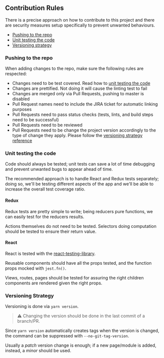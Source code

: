 ## Contribution Rules

There is a precise approach on how to contribute to this project and there are security measures setup specifically to prevent unwanted behaviours.

- [Pushing to the repo](#pushing-to-the-repo)
- [Unit testing the code](#unit-testing-the-code)
- [Versioning strategy](#versioning-strategy)

### Pushing to the repo 

When adding changes to the repo, make sure the following rules are respected:

- Changes need to be test covered. Read how to [unit testing the code](#unit-testing-the-code)
- Changes are prettified. Not doing it will cause the linting test to fail
- Changes are merged only via Pull Requests, pushing to master is disabled
- Pull Request names need to include the JIRA ticket for automatic linking purposes
- Pull Requests need to pass status checks (tests, lints, and build steps need to be successful)
- Pull Requests need to be reviewed
- Pull Requests need to be change the project version accordingly to the type of change they apply. Please follow the [versioning strategy reference](.#versioning-strategy)

### Unit testing the code

Code should always be tested; unit tests can save a lot of time debugging and prevent unwanted bugs to appear ahead of time.

The recommended approach is to handle React and Redux tests separately; doing so, we'll be testing different aspects of the app and we'll be able to increase the overall test coverage ratio.

#### Redux

Redux tests are pretty simple to write; being reducers pure functions, we can easily test for the reducers results.

Actions themselves do not need to be tested. Selectors doing computation should be tested to ensure their return value.

#### React

React is tested with the [react-testing-library](#https://testing-library.com/docs/react-testing-library/intro/).

Reusable components should have all the props tested, and the function props mocked with `jest.fn()`.

Views, routes, pages should be tested for assuring the right children components are rendered given the right props.

### Versioning Strategy

Versioning is done via `yarn version`. 

> :warning: Changing the version should be done in the last commit of a branch/PR.

Since `yarn version` automatically creates tags when the version is changed, the command can be suppressed with `--no-git-tag-version`.

Usually a _patch_ version change is enough; if a new page/module is added, instead, a _minor_ should be used.
